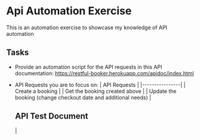 # Api Automation Exercise
This is an automation exercise to showcase my knowledge of API automation

## Tasks
* Provide an automation script for the API requests in this API documentation: https://restful-booker.herokuapp.com/apidoc/index.html
* API Requests you are to focus on:
  | API Requests |
  |----------------|
   | Create a booking |
  | Get the booking created above |
  | Update the booking (change checkout date and additional needs) |


  ## API Test Document
  | 
